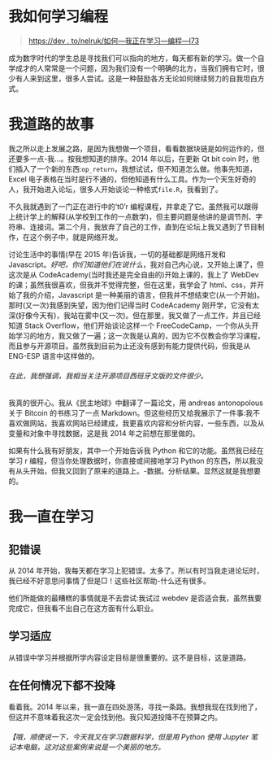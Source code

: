 # 我如何学习编程

> [https://dev . to/nelruk/如何—我正在学习—编程—l73](https://dev.to/nelruk/como-estoy-aprendiendo-a-programar-l73)

成为数字时代的学生总是寻找我们可以指向的地方，每天都有新的学习。做一个自学成才的人常常是一个问题，因为我们没有一个明确的北方，当我们拥有它时，很少有人来到这里，很多人尝试。这是一种鼓励各方无论如何继续努力的自我坦白方式。

# 我道路的故事

我之所以走上发展之路，是因为我想做一个项目，看看数据块链是如何运作的，但还要多一点-我...。按我想知道的排序。2014 年以后，在更新 Qt bit coin 时，他们插入了一个新的东西:`op_return`，我想试试，但不知道怎么做。他事先知道，Excel 电子表格在当时是行不通的，但他知道有什么工具。作为一个天生好奇的人，我开始进入论坛，很多人开始谈论一种格式`file.R`，我看到了。

不久我就遇到了一门正在进行中的‘t0’r 编程课程，并拿走了它。虽然我可以跟得上统计学上的解释(从学校到工作的一点数学)，但主要问题是他讲的是调节剂、字符串、连接词。第二个月，我放弃了自己的工作，直到在论坛上我又遇到了节目制作，在这个例子中，就是网络开发。

讨论生活中的事情(早在 2015 年)告诉我，一切的基础都是网络开发和 Javascript。*好吧，你们知道他们在说什么*，我对自己内心说，又开始上课了，但这次是从 CodeAcademy(当时我还是完全自由的)开始上课的，我上了 WebDev 的课；虽然我很喜欢，但我并不觉得完整，但在这里，我学会了 html、css，并开始了我的介绍，Javascript 是一种美丽的语言，但我并不想结束它(从一个开始)。那时(又一次)我感到失望，因为他们记得当时 CodeAcademy 刚开学，它没有太深(好像今天有)，我站在雾中(又一次)。但在那里，我又做了一点工作，并且已经知道 Stack Overflow，他们开始谈论这样一个 FreeCodeCamp，一个你从头开始学习的地方，我又做了一遍；这一次我是认真的，因为它不仅教会你学习课程，而且参与开源项目。虽然我到目前为止还没有感到有能力提供代码，但我是从 ENG-ESP 语言中这样做的。

###### 在此，我想强调，我相当关注开源项目西班牙文版的文件很少。

我真的很开心。我从《民主地球》中翻译了一篇论文，用 andreas antonopolous 关于 Bitcoin 的书练习了一点 Markdown。但这些经历又给我展示了一件事:我不喜欢做网站，我喜欢网站已经建成，我更喜欢内容和分析内容，一些东西，以及从变量和对象中寻找数据，这是我 2014 年之前想在那里做的。

如果有什么我有好朋友，其中一个开始告诉我 Python 和它的功能。虽然我已经在学习 r 编程，但当你处理数据时，你直接或间接地学习 Python 的东西，所以我没有从头开始，但我又回到了原来的道路上。-数据。分析结果。显然这就是我想要的。

# 我一直在学习

## 犯错误

从 2014 年开始，我每天都在学习上犯错误。太多了。所以有时当我走进论坛时，我已经不好意思问事情了但是□！这些社区帮助-什么还有很多。

他们所能做的最糟糕的事情就是不去尝试:我试过 webdev 是否适合我，虽然我要完成它，但我看不出自己在这方面有什么职业。

## 学习适应

从错误中学习并根据所学内容设定目标是很重要的。这不是目标，这是道路。

## 在任何情况下都不投降

看着我。2014 年以来，我一直在四处游荡，寻找一条路。我想我现在找到他了，但这并不意味着我这次一定会找到他。我只知道投降不在预算之内。

###### 【哦，顺便说一下，今天我又在学习数据科学，但是用 Python 使用 Jupyter 笔记本电脑，这对这些案例来说是一个美丽的地方。